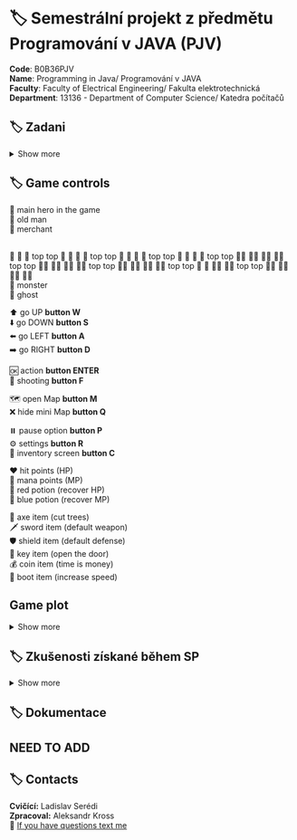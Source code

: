 # :label: Semestrální projekt z předmětu Programování v JAVA  (PJV)

**Code**: B0B36PJV <br>
**Name**: Programming in Java/ Programování v JAVA <br>
**Faculty**: Faculty of Electrical Engineering/ Fakulta elektrotechnická <br>
**Department**: 13136 - Department of Computer Science/ Katedra počítačů <br>


## :label: Zadani
<details><summary> Show more </summary>
Typická RPG hra, která je tímto tématem zamýšlena je například tato https://darkwalllke.itch.io/simple-rpg

Nezapomínejte, že vaším cílem není vytvořit hru jako takovou (hodně levelů, příběh atd.), ale engine na spuštění a odehrání levelů popsaných externími soubory.
Hra bude umět načítat seznam předmětů ze souboru. Tyto předměty bude mít hráč na začátku hry. Na konci hry bude umět hra uložit seznam předmětů ve stejném formátu.
Každý level bude popsaný v externím souboru v rozumném formátu – je na vás jaký formát si zvolíte. Pro demonstraci stačí vytvořet jeden až dva levely hry na kterých bude předvedena funkčnost všech prvků, inventáře a boje s nepřítelem.
Pokud soubory s levely nejsou human-readable, musí být vytvořen editor těchto souborů.
V rámci hry bude implementován způsob souboje s příšerami.
Hrdina bude umět pomocí sebraných předmětů interagovat s dalšími předměty (otevře dveře klíčem, rozbije truhlu palicí atd.).
Herní engine musí být vybaven GUI.

</details>

## :label: Game controls


:man:               main hero in the game <br>
:older_man:	        old man <br>
:mage:              merchant <br>
<br>

:baby: 	🧒 	:child: 	top
top 	👦 	:boy: 	👧 	:girl: 	top
top 	🧑 	:adult: 	👱 	:blond_haired_person: 	top
top 	👨 	:man: 	🧔 	:bearded_person: 	top
top 	🧔‍♂️ 	:man_beard: 	🧔‍♀️ 	:woman_beard: 	top
top 	👨‍🦰 	:red_haired_man: 	👨‍🦱 	:curly_haired_man: 	top
top 	👨‍🦳 	:white_haired_man: 	👨‍🦲 	:bald_man: 	top
top 	👩 	:woman: 	👩‍🦰 	:red_haired_woman: 	top
top 	🧑‍🦰 	:person_red_hair: 	👩‍🦱 	:curly_haired_woman:
<br>
:space_invader:	    monster <br>
:ghost:             ghost <br>


:arrow_up:	        go UP **button W** <br>
:arrow_down:	    go DOWN **button S** <br>
:arrow_left:	    go LEFT **button A** <br>
:arrow_right:		go RIGHT **button D** <br>

:ok:	    	    action **button ENTER** <br>
:gun:	            shooting **button F** <br>

:world_map:         open Map **button M**<br>
:x:                 hide mini Map **button Q**<br>


:pause_button:	    pause option **button P** <br>
:gear:              settings **button R**<br>
:handbag:		    inventory screen **button C** <br>

:heart:	            hit points (HP) <br>
:large_blue_diamond:	mana points (MP) <br>
:red_circle:        red potion (recover HP) <br>
:large_blue_circle: blue potion (recover MP)<br>


:hammer:	        axe item (cut trees)<br>
:dagger:	        sword item (default weapon)<br>
:shield:            shield item (default defense)<br>
:key:	            key item (open the door)<br>
:moneybag:	        coin item (time is money)<br>
:boot:              boot item (increase speed)<br>


## Game plot

<details><summary> Show more </summary>

The goal of the game is for the player to collect keys and open the chest. To do this, he first needs to find an axe. Then he will be able to cut down the yellow trees. <br>

In the center of the map there is a teleport to the island. This teleport is hidden behind yellow trees. <br>

The hero needs to move to the island, where he will find prizes and a new teleport to the location FEL (map number 2). <br>

At the FEL, the main character will be able to change the location and get into the PJV office, where one of the keys is hidden. Also in PJV's office there will be a teleport to the new location Gold (map number 3).<br>

In this location, the player needs to fight 3 strong ghosts, after which he will be able to get the second key.<br>

There will also be gold as a reward. After that, the hero should return to the main map. <br>

The hero will open two doors. Then he will be able to find a third key, with which he will open the last door to the treasure. <br>


After the player opens the chest, they can continue to fight the monsters because the world is in danger. And only our hero can save the world.

</details>





## :label: Zkušenosti získané během SP

<details><summary> Show more </summary>

Describe my experience.. Bla bla bla.

</details>


## :label: Dokumentace
## NEED TO ADD


## :label: Contacts

**Cvičící:** Ladislav Serédi <br>
**Zpracoval:** Aleksandr Kross  <br>
:email: [If you have questions text me](mailto:krossale@fel.czut.cz)



